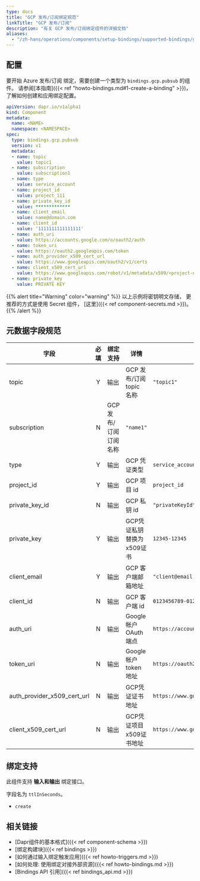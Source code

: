 ```yaml
---
type: docs
title: "GCP 发布/订阅绑定规范"
linkTitle: "GCP 发布/订阅"
description: "有关 GCP 发布/订阅绑定组件的详细文档"
aliases:
  - "/zh-hans/operations/components/setup-bindings/supported-bindings/gcppubsub/"
---
```


## 配置

要开始 Azure 发布/订阅 绑定，需要创建一个类型为 `bindings.gcp.pubsub` 的组件。 请参阅[本指南]({{< ref "howto-bindings.md#1-create-a-binding" >}})，了解如何创建和应用绑定配置。


```yaml
apiVersion: dapr.io/v1alpha1
kind: Component
metadata:
  name: <NAME>
  namespace: <NAMESPACE>
spec:
  type: bindings.gcp.pubsub
  version: v1
  metadata:
  - name: topic
    value: topic1
  - name: subscription
    value: subscription1
  - name: type
    value: service_account
  - name: project_id
    value: project_111
  - name: private_key_id
    value: *************
  - name: client_email
    value: name@domain.com
  - name: client_id
    value: '1111111111111111'
  - name: auth_uri
    value: https://accounts.google.com/o/oauth2/auth
  - name: token_uri
    value: https://oauth2.googleapis.com/token
  - name: auth_provider_x509_cert_url
    value: https://www.googleapis.com/oauth2/v1/certs
  - name: client_x509_cert_url
    value: https://www.googleapis.com/robot/v1/metadata/x509/<project-name>.iam.gserviceaccount.com
  - name: private_key
    value: PRIVATE KEY
```
{{% alert title="Warning" color="warning" %}}
以上示例将密钥明文存储， 更推荐的方式是使用 Secret 组件， [这里]({{< ref component-secrets.md >}})。
{{% /alert %}}

## 元数据字段规范

| 字段                              | 必填 | 绑定支持          | 详情                 | 示例                                                                                               |
| ------------------------------- |:--:| ------------- | ------------------ | ------------------------------------------------------------------------------------------------ |
| topic                           | Y  | 输出            | GCP 发布/订阅 topic 名称 | `"topic1"`                                                                                       |
| subscription                    | N  | GCP 发布/订阅订阅名称 | `"name1"`          |                                                                                                  |
| type                            | Y  | 输出            | GCP 凭证类型           | `service_account`                                                                                |
| project_id                      | Y  | 输出            | GCP 项目 id          | `project_id`                                                                                     |
| private_key_id                | N  | 输出            | GCP 私钥 id          | `"privateKeyId"`                                                                                 |
| private_key                     | Y  | 输出            | GCP凭证私钥 替换为x509证书  | `12345-12345`                                                                                    |
| client_email                    | Y  | 输出            | GCP 客户端邮箱地址        | `"client@email.com"`                                                                             |
| client_id                       | N  | 输出            | GCP 客户端 id         | `0123456789-0123456789`                                                                          |
| auth_uri                        | N  | 输出            | Google帐户 OAuth 端点  | `https://accounts.google.com/o/oauth2/auth`                                                      |
| token_uri                       | N  | 输出            | Google帐户token地址    | `https://oauth2.googleapis.com/token`                                                            |
| auth_provider_x509_cert_url | N  | 输出            | GCP凭证证书地址          | `https://www.googleapis.com/oauth2/v1/certs`                                                     |
| client_x509_cert_url          | N  | 输出            | GCP凭证项目x509证书地址    | `https://www.googleapis.com/robot/v1/metadata/x509/<PROJECT_NAME>.iam.gserviceaccount.com` |

## 绑定支持

此组件支持 **输入和输出** 绑定接口。

字段名为 `ttlInSeconds`。

- `create`

## 相关链接

- [Dapr组件的基本格式]({{< ref component-schema >}})
- [绑定构建块]({{< ref bindings >}})
- [如何通过输入绑定触发应用]({{< ref howto-triggers.md >}})
- [如何处理: 使用绑定对接外部资源]({{< ref howto-bindings.md >}})
- [Bindings API 引用]({{< ref bindings_api.md >}})
